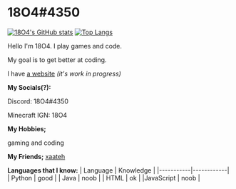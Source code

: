 # 18O4#4350

[![18O4's GitHub stats](https://github-readme-stats.vercel.app/api?username=18o4&icon_color=FFDF00&hide_border=true&border_radius=12&bg_color=141414&title_color=ff7700&text_color=009CFF&show_icons=true)](https://github.com/anuraghazra/github-readme-stats) 
[![Top Langs](https://github-readme-stats.vercel.app/api/top-langs/?username=18o4&layout=compact&hide_border=true&border_radius=12&bg_color=141414&title_color=ff7700&text_color=009CFF)](https://github.com/anuraghazra/github-readme-stats)


Hello I'm 18O4. I play games and code.

My goal is to get better at coding.

I have [a website](https://18o4.github.io) *(it's work in progress)*

<b>My Socials(?):</b>

Discord: 18O4#4350

Minecraft IGN: 18O4

<b>My Hobbies;</b>

gaming and coding

<b>My Friends;</b>
[xaateh](https://github.com/xaateh)

<b>Languages that I know:</b>
| Language  | Knowledge  |
|-----------|------------|
|  Python   |    good    |
|   Java    |    noob    |
|   HTML    |     ok     |
|JavaScript |    noob    |
